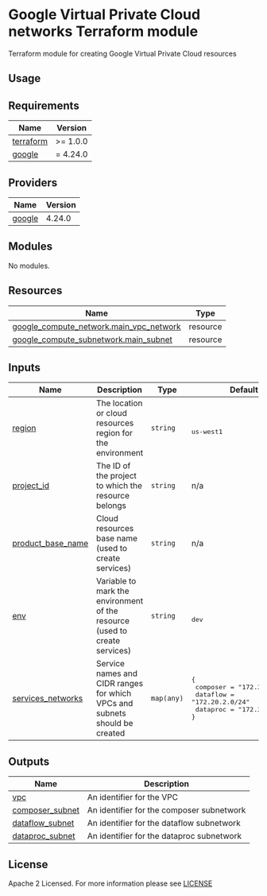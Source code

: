 # Google Virtual Private Cloud networks Terraform module
Terraform module for creating Google Virtual Private Cloud resources

## Usage


<!-- BEGIN_TF_DOCS -->
## Requirements
| Name                                                                      | Version  |
| ------------------------------------------------------------------------- | -------- |
| <a name="requirement_terraform"></a> [terraform](#requirement\_terraform) | >= 1.0.0 |
| <a name="requirement_google"></a> [google](#requirement\_google)          | = 4.24.0 |

## Providers
| Name                                                       | Version |
| ---------------------------------------------------------- | ------- |
| <a name="provider_google"></a> [google](#provider\_google) | 4.24.0  |

## Modules
No modules.

## Resources
| Name                                                                                                                                          | Type     |
| --------------------------------------------------------------------------------------------------------------------------------------------- | -------- |
| [google_compute_network.main_vpc_network](https://registry.terraform.io/providers/hashicorp/google/latest/docs/resources/compute_network)     | resource |
| [google_compute_subnetwork.main_subnet](https://registry.terraform.io/providers/hashicorp/google/latest/docs/data-sources/compute_subnetwork) | resource |

## Inputs
| Name                                                                                      | Description                                                                | Type       | Default                                                                                                        | Required |
| ----------------------------------------------------------------------------------------- | -------------------------------------------------------------------------- | ---------- | -------------------------------------------------------------------------------------------------------------- | :------: |
| <a name="input_region"></a> [region](#input\_region)                                      | The location or cloud resources region for the environment                 | `string`   | <pre><br>us-west1</pre>                                                                                        |   yes    |
| <a name="input_project_id"></a> [project\_id](#input\_project\_id)                        | The ID of the project to which the resource belongs                        | `string`   | n/a                                                                                                            |   yes    |
| <a name="input_product_base_name"></a> [product\_base\_name](#input\_product\_base\_name) | Cloud resources base name (used to create services)                        | `string`   | n/a                                                                                                            |   yes    |
| <a name="input_env"></a> [env](#input\_env)                                               | Variable to mark the environment of the resource (used to create services) | `string`   | <pre><br>dev</pre>                                                                                             |   yes    |
| <a name="input_services_networks"></a> [services\_networks](#input\_services\_networks)   | Service names and CIDR ranges for which VPCs and subnets should be created | `map(any)` | <pre>{<br> composer = "172.20.1.0/24"<br> dataflow = "172.20.2.0/24"<br> dataproc = "172.20.3.0/24"<br>}</pre> |   yes    |

## Outputs
| Name                                                                                | Description                               |
| ----------------------------------------------------------------------------------- | ----------------------------------------- |
| <a name="output_vpc"></a> [vpc](#output\_vpc)                                       | An identifier for the VPC                 |
| <a name="output_composer_subnet"></a> [composer\_subnet](#output\_composer\_subnet) | An identifier for the composer subnetwork |
| <a name="output_dataflow_subnet"></a> [dataflow\_subnet](#output\_dataflow\_subnet) | An identifier for the dataflow subnetwork |
| <a name="output_dataproc_subnet"></a> [dataproc\_subnet](#output\_dataproc\_subnet) | An identifier for the dataproc subnetwork |

<!-- END_TF_DOCS -->

## License

Apache 2 Licensed. For more information please see [LICENSE](https://github.com/data-platform-hq/terraform-google-vpc-networks/blob/main/LICENSE)
